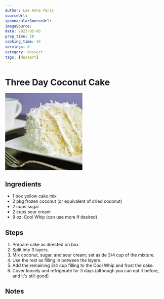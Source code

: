 ```yaml
---
author: Lee Anne Paris
sourceUrl: 
spoonacularSourceUrl: 
imageSource:
date: 2023-05-06
prep_time: 20
cooking_time: 40
servings: 8
category: dessert
tags: [dessert]
---
```

# Three Day Coconut Cake

![Image of Three Day Coconut Cake](../img/three-day-coconut-cake.jpeg)

## Ingredients
- 1 box yellow cake mix
- 2 pkg frozen coconut (or equivalent of dried coconut)
- 2 cups sugar
- 2 cups sour cream
- 9 oz. Cool Whip (can use more if desired)


## Steps
1. Prepare cake as directed on box.
2. Split into 3 layers.
3. Mix coconut, sugar, and sour cream;  set aside 3/4 cup of the mixture.
4. Use the rest as filling in between the layers.
5. Add the remaining 3/4 cup filling to the Cool Whip and frost the cake.
6. Cover loosely and refrigerate for 3 days (although you can eat it before, and it's still good)

## Notes